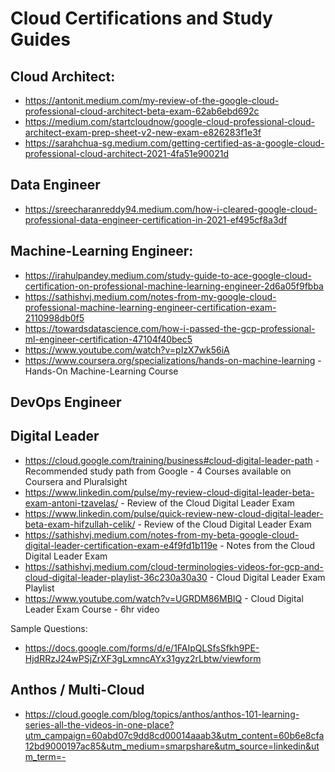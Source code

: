 # Cloud Certifications and Study Guides

## Cloud Architect:
* https://antonit.medium.com/my-review-of-the-google-cloud-professional-cloud-architect-beta-exam-62ab6ebd692c
* https://medium.com/startcloudnow/google-cloud-professional-cloud-architect-exam-prep-sheet-v2-new-exam-e826283f1e3f
* https://sarahchua-sg.medium.com/getting-certified-as-a-google-cloud-professional-cloud-architect-2021-4fa51e90021d

## Data Engineer
* https://sreecharanreddy94.medium.com/how-i-cleared-google-cloud-professional-data-engineer-certification-in-2021-ef495cf8a3df

## Machine-Learning Engineer:
* https://irahulpandey.medium.com/study-guide-to-ace-google-cloud-certification-on-professional-machine-learning-engineer-2d6a05f9fbba
* https://sathishvj.medium.com/notes-from-my-google-cloud-professional-machine-learning-engineer-certification-exam-2110998db0f5
* https://towardsdatascience.com/how-i-passed-the-gcp-professional-ml-engineer-certification-47104f40bec5
* https://www.youtube.com/watch?v=pIzX7wk56iA
* https://www.coursera.org/specializations/hands-on-machine-learning - Hands-On Machine-Learning Course

## DevOps Engineer

## Digital Leader
* https://cloud.google.com/training/business#cloud-digital-leader-path - Recommended study path from Google - 4 Courses available on Coursera and Pluralsight
* https://www.linkedin.com/pulse/my-review-cloud-digital-leader-beta-exam-antoni-tzavelas/ - Review of the Cloud Digital Leader Exam
* https://www.linkedin.com/pulse/quick-review-new-cloud-digital-leader-beta-exam-hifzullah-celik/ - Review of the Cloud Digital Leader Exam
* https://sathishvj.medium.com/notes-from-my-beta-google-cloud-digital-leader-certification-exam-e4f9fd1b119e - Notes from the Cloud Digital Leader Exam
* https://sathishvj.medium.com/cloud-terminologies-videos-for-gcp-and-cloud-digital-leader-playlist-36c230a30a30 - Cloud Digital Leader Exam Playlist
* https://www.youtube.com/watch?v=UGRDM86MBIQ - Cloud Digital Leader Exam Course - 6hr video

Sample Questions:
* https://docs.google.com/forms/d/e/1FAIpQLSfsSfkh9PE-HjdRRzJ24wPSjZrXF3gLxmncAYx31gyz2rLbtw/viewform

## Anthos / Multi-Cloud
* https://cloud.google.com/blog/topics/anthos/anthos-101-learning-series-all-the-videos-in-one-place?utm_campaign=60abd07c9dd8cd00014aaab3&utm_content=60b6e8cfa12bd9000197ac85&utm_medium=smarpshare&utm_source=linkedin&utm_term=-
